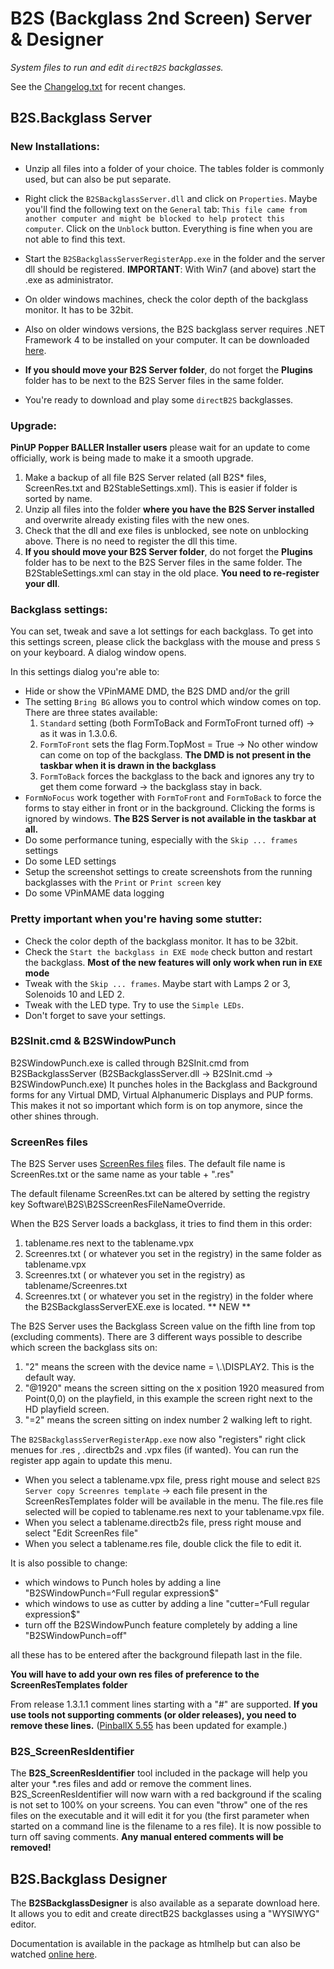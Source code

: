 # B2S (Backglass 2nd Screen) Server & Designer

*System files to run and edit `directB2S` backglasses.*

See the [Changelog.txt](Changelog.txt) for recent changes.

## B2S.Backglass Server

### New Installations:

- Unzip all files into a folder of your choice. The tables folder is commonly used, but can also be put separate.

- Right click the `B2SBackglassServer.dll` and click on `Properties`. Maybe you'll find the following text on the `General` tab:
  `This file came from another computer and might be blocked to help protect this computer`. Click on the `Unblock` button.
  Everything is fine when you are not able to find this text.

- Start the `B2SBackglassServerRegisterApp.exe` in the folder and the server dll should be registered.
  **IMPORTANT**: With Win7 (and above) start the .exe as administrator. 
- On older windows machines, check the color depth of the backglass monitor. It has to be 32bit.
- Also on older windows versions, the B2S backglass server requires .NET Framework 4 to be installed on your computer. It can be downloaded [here](http://www.microsoft.com/downloads/en/details.aspx?FamilyID=0a391abd-25c1-4fc0-919f-b21f31ab88b7&displaylang=en).

- **If you should move your B2S Server folder**, do not forget the **Plugins** folder has to be next to the B2S Server files in the same folder. 

- You're ready to download and play some `directB2S` backglasses.

### Upgrade:

**PinUP Popper BALLER Installer users** please wait for an update to come officially, work is being made to make it a smooth upgrade.

1. Make a backup of all file B2S Server related (all B2S* files, ScreenRes.txt and B2StableSettings.xml). This is easier if folder is sorted by name.
2. Unzip all files into the folder **where you have the B2S Server installed** and overwrite already existing files with the new ones.
3. Check that the dll and exe files is unblocked, see note on unblocking above. There is no need to register the dll this time.
4. **If you should move your B2S Server folder**, do not forget the **Plugins** folder has to be next to the B2S Server files in the same folder. 
   The B2StableSettings.xml can stay in the old place. **You need to re-register your dll**.

### Backglass settings:

You can set, tweak and save a lot settings for each backglass. To get into this settings screen, please click the backglass with the mouse and press `S` on your keyboard. A dialog window opens.

In this settings dialog you're able to:

- Hide or show the VPinMAME DMD, the B2S DMD and/or the grill
- The setting `Bring BG` allows you to control which window comes on top. There are three states available:
   1. `Standard` setting (both FormToBack and FormToFront turned off) -> as it was in 1.3.0.6.
   2. `FormToFront` sets the flag Form.TopMost = True -> No other window can come on top of the backglass. **The DMD is not present in the taskbar when it is drawn in the backglass**
   3. `FormToBack` forces the backglass to the back and ignores any try to get them come forward -> the backglass stay in back. 
- `FormNoFocus` work together with `FormToFront` and `FormToBack` to force the forms to stay either in front or in the background. Clicking the forms is ignored by windows. **The B2S Server is not available in the taskbar at all.**
- Do some performance tuning, especially with the `Skip ... frames` settings
- Do some LED settings
- Setup the screenshot settings to create screenshots from the running backglasses with the `Print` or `Print screen` key
- Do some VPinMAME data logging

### Pretty important when you're having some stutter:

- Check the color depth of the backglass monitor. It has to be 32bit.
- Check the `Start the backglass in EXE mode` check button and restart the backglass. **Most of the new features will only work when run in `EXE` mode**
- Tweak with the `Skip ... frames`. Maybe start with Lamps 2 or 3, Solenoids 10 and LED 2.
- Tweak with the LED type. Try to use the `Simple LEDs`.
- Don't forget to save your settings.

### B2SInit.cmd & B2SWindowPunch

B2SWindowPunch.exe is called through B2SInit.cmd from B2SBackglassServer (B2SBackglassServer.dll -> B2SInit.cmd -> B2SWindowPunch.exe)
It punches holes in the Backglass and Background forms for any Virtual DMD, Virtual Alphanumeric Displays and PUP forms.
This makes it not so important which form is on top anymore, since the other shines through.

### ScreenRes files

The B2S Server uses [ScreenRes files](ScreenResTemplate.txt) files. The default file name is ScreenRes.txt or the same name as your table + ".res"

The default filename ScreenRes.txt can be altered by setting the registry key Software\B2S\B2SScreenResFileNameOverride.

When the B2S Server loads a backglass, it tries to find them in this order:

1. tablename.res next to the tablename.vpx
2. Screenres.txt ( or whatever you set in the registry) in the same folder as tablename.vpx
3. Screenres.txt ( or whatever you set in the registry) as tablename/Screenres.txt
4. Screenres.txt ( or whatever you set in the registry) in the folder where the B2SBackglassServerEXE.exe is located. ** NEW **

The B2S Server uses the Backglass Screen value on the fifth line from top (excluding comments). There are 3 different ways possible to describe which screen the backglass sits on:
   1. "2" means the screen with the device name = \\.\DISPLAY2. This is the default way.
   2. "@1920" means the screen sitting on the x position 1920 measured from Point(0,0) on the playfield, in this example the screen right next to the HD playfield screen.
   3. "=2" means the screen sitting on index number 2 walking left to right.

The `B2SBackglassServerRegisterApp.exe` now also "registers" right click menues for .res , .directb2s and .vpx files (if wanted). You can run the register app again to update this menu.
- When you select a tablename.vpx file, press right mouse and select `B2S Server copy Screenres template` -> each file present in the ScreenResTemplates folder will be available in the menu. The file.res file selected will be copied to tablename.res next to your tablename.vpx file.
- When you select a tablename.directb2s file, press right mouse and select "Edit ScreenRes file"
- When you select a tablename.res file, double click the file to edit it.

It is also possible to change:
- which windows to Punch holes by adding a line "B2SWindowPunch=^Full regular expression$"
- which windows to use as cutter by adding a line "cutter=^Full regular expression$"
- turn off the B2SWindowPunch feature completely by adding a line "B2SWindowPunch=off"

all these has to be entered after the background filepath last in the file.


**You will have to add your own res files of preference to the ScreenResTemplates folder**

From release 1.3.1.1 comment lines starting with a "#" are supported. **If you use tools not supporting comments (or older releases), you need to remove these lines.**
([PinballX 5.55](https://forums.gameex.com/forums/topic/28239-news-pinballx-555/#comment-209692) has been updated for example.)

### B2S_ScreenResIdentifier

The **B2S_ScreenResIdentifier** tool included in the package will help you alter your *.res files and add or remove the comment lines.
B2S_ScreenResIdentifier will now warn with a red background if the scaling is not set to 100% on your screens.
You can even "throw" one of the res files on the executable and it will edit it for you (the first parameter when started on a command line is the filename to a res file).
It is now possible to turn off saving comments. **Any manual entered comments will be removed!**

## B2S.Backglass Designer

The **B2SBackglassDesigner** is also available as a separate download here. It allows you to edit and create directB2S backglasses using a "WYSIWYG" editor.

Documentation is available in the package as htmlhelp but can also be watched [online here](https://htmlpreview.github.io/?https://raw.githubusercontent.com/vpinball/b2s-backglass/master/b2sbackglassdesigner/b2sbackglassdesigner/htmlhelp/Introduction.htm).
